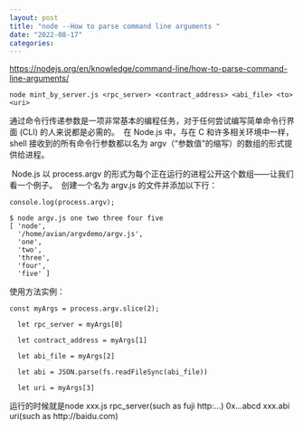 ```yaml
---
layout: post
title: "node --How to parse command line arguments "
date: "2022-08-17"
categories: 
---
```

<p><a href="https://nodejs.org/en/knowledge/command-line/how-to-parse-command-line-arguments/">https://nodejs.org/en/knowledge/command-line/how-to-parse-command-line-arguments/</a></p>

<pre><code>node mint_by_server.js &lt;rpc_server&gt; &lt;contract_address&gt; &lt;abi_file&gt; &lt;to&gt; &lt;uri&gt;</code></pre>

<p>通过命令行传递参数是一项非常基本的编程任务，对于任何尝试编写简单命令行界面 (CLI) 的人来说都是必需的。&nbsp; 在 Node.js 中，与在 C 和许多相关环境中一样，shell 接收到的所有命令行参数都以名为 argv（&ldquo;参数值&rdquo;的缩写）的数组的形式提供给进程。</p>

<p>&nbsp;Node.js 以 process.argv 的形式为每个正在运行的进程公开这个数组&mdash;&mdash;让我们看一个例子。&nbsp; 创建一个名为 argv.js 的文件并添加以下行：</p>

<pre>
<code class="language-js hljs language-javascript"><span class="hljs-variable language_">console</span>.<span class="hljs-title function_">log</span>(process.<span class="hljs-property">argv</span>);</code></pre>

<pre>
<code class="language-bash hljs">$ node argv.js one two three four five
[ <span class="hljs-string">&#39;node&#39;</span>,
  <span class="hljs-string">&#39;/home/avian/argvdemo/argv.js&#39;</span>,
  <span class="hljs-string">&#39;one&#39;</span>,
  <span class="hljs-string">&#39;two&#39;</span>,
  <span class="hljs-string">&#39;three&#39;</span>,
  <span class="hljs-string">&#39;four&#39;</span>,
  <span class="hljs-string">&#39;five&#39;</span> ]</code></pre>

<p>使用方法实例：</p>

<pre>
<code>const myArgs = process.argv.slice(2);

&nbsp; let rpc_server = myArgs[0]

&nbsp; let contract_address = myArgs[1]

&nbsp; let abi_file = myArgs[2]

&nbsp; let abi = JSON.parse(fs.readFileSync(abi_file))

&nbsp; let uri = myArgs[3]</code></pre>

<p>运行的时候就是node xxx.js rpc_server(such as fuji http:...) 0x...abcd xxx.abi uri(such as http://baidu.com)</p>

<p>&nbsp;</p>

